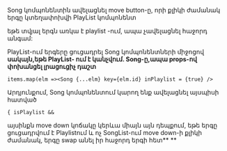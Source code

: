 Song կոմպոնենտին ավելացնել move button-ը, որի քլիկի ժամանակ երգը կտեղափոխվի PlayList կոմպոնենտ

եթե տվյալ երգն առկա է playlist -ում, ապա չավելացնել հաջորդ անգամ:

PlayList-ում երգերը ցուցադրել Song կոմպոնենտների միջոցով
**սակայն,եթե PlayList- ում է կանչվում. Song-ը,ապա props-ով փոխանցել լրացուցիչ դաշտ**

`items.map(elm =><Song {...elm} key={elm.id} inPlaylist = {true} />`

Արդյունքում, Song կոմպոնենտում կարող ենք ավելացնել այսպիսի հատված

`{ isPlaylist &&`

այսինքն move down կոճակը կերևա միայն այն դեպքում, եթե երգը ցուցադրվում է Playlistում և ոչ SongList-ում move down-ի քլիկի ժամանակ, երգը swap անել իր հաջորդ երգի հետ\*\* \*\*
